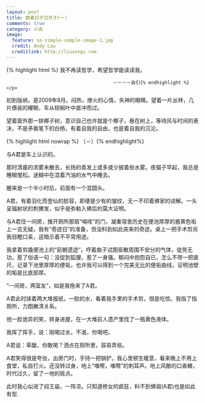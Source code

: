 ```yaml
---
layout: post
title: 数着日子过月子(一)
comments: true
category: 小说
image:
  feature: so-simple-sample-image-1.jpg
  credit: Andy Lau
  creditlink: http://liusongx.com
---
```




<p>{% highlight html %}
                     我不再读哲学，希望哲学能读读我。

                                           －－－－自引{% endhighlight %}</p>

<p>初到版纳，是2009年8月。闷热，燎火的心情，失神的眼睛。望着一片丛林，几片傣装的耀眼，车从棕榈叶中直冲而过。</p>

<p>望着窗外那一排椰子树，意识自己也许就是个椰子，悬在树上，等待风与时间的表决，不是矛盾笔下的白杨，有着自我的自由，也是着自我的沉沦。</p>

 

<p>{% highlight html nowrap %}
                                        （－）{% endhighlight%}</p>

<p> 与A君是车上认识的。</p>

<p>那时清晨的浓雾未散去，长扬的青发上或多或少披着些水雾。夜猫子早起，我总是睡眼惺松。迷糊中在混着汽油的水气中睡去。</p>

<p>醒来是一个半小时后，前面有一个混圆头。</p>

<p> A君，有着羽化而登仙的脸容，即便是少有的皱纹，无一不印着佛家的谅解。一头呈辐射状的刺猬发，似乎是弥勒入佛后的莫大证明。</p>
 

<p> 与A君住一间房，推开厕所那扇“嗝吱”的门，凝重宿舍历史在便池厚厚的酱黄色垢上一览无疑。我有“奇迹日”的准备，但没料到如此突来的奇迹。桌上一把手术剪另我目瞪口呆，这暗示着不平常用途。</p>

<p> 我拿着剪撬便池上的“前朝遗迹”，哼着曲子试图驱散周围不安分的气体，徒劳无功，惹了俗语一句：没捉到狐狸，惹了一身骚。郁闷中抱怨自已，怎么不带一把直尺，记录下池里厚厚的便垢，也许我可以得到一个完美无比的便垢曲线，证明池壁的垢是比底部厚。</p>
 

<p> “一间房，两室友”，如是我拖来了A君。</p>

<p>A君此时挟着两大堆报纸，一脸的水，看着我手里的手术剪，很是吃惊。我指了指厕所，力图撇清关系。</p>
 

<p>他一脸诡异的笑，转身进屋，在一大堆前人遗产里找了一瓶黄色液体。</p>
 

<p>我挥了挥手，说：刚喝过水，不渴，你喝吧。</p>
 

<p>A君说：草酸，你敢喝？洒点在厕所里，容易弄些。</p>


<p>A君笑得很是夸张，出房门时，手持一把锅铲。我心里顿生暖意，看来晚上不用上食堂，私自打火。还没转过身，地上“嗤嚓，嗤嚓”的刺耳声。地上风酿的口香糖，时代过久，留了一地的斑点。</p>
 

<p>此时我心似进了阎王庙，一阵凉。只知道修女的疯狂，料不到佛祖(A君)也是如此有型.</p>


